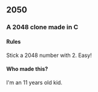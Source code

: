 ## 2050
### A 2048 clone made in C

#### Rules
Stick a 2048 number with 2. Easy!

#### Who made this?
I'm an 11 years old kid.
